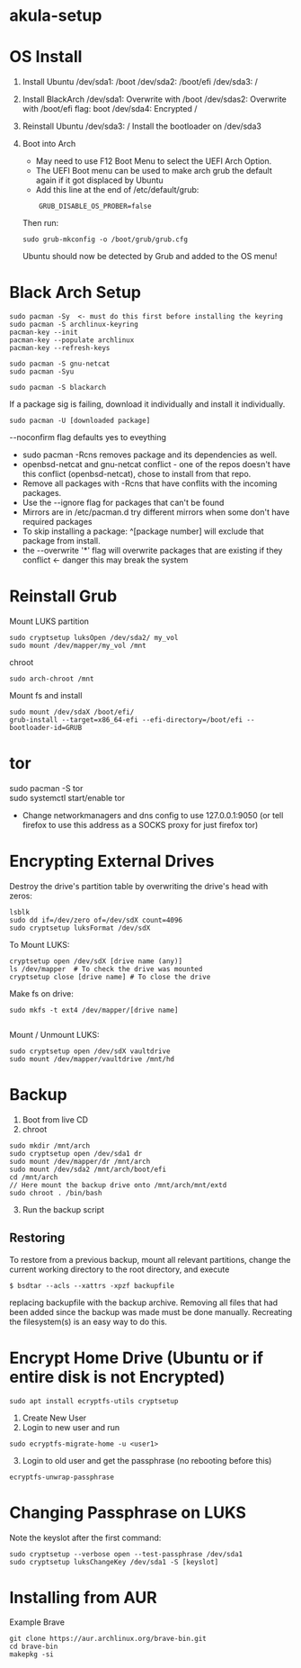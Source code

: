 # akula-setup

# OS Install

1. Install Ubuntu
	/dev/sda1: /boot
	/dev/sda2: /boot/efi
	/dev/sda3: /

2. Install BlackArch
	/dev/sda1: Overwrite with /boot
	/dev/sdas2: Overwrite with /boot/efi flag: boot
	/dev/sda4: Encrypted /
3. Reinstall Ubuntu
	/dev/sda3: / Install the bootloader on /dev/sda3
4. Boot into Arch 
	- May need to use F12 Boot Menu to select the UEFI Arch Option. 
	- The UEFI Boot menu can be used to make arch grub the default again if it got displaced by Ubuntu
	- Add this line at the end of /etc/default/grub: 
	```
		GRUB_DISABLE_OS_PROBER=false
	```
	Then run: 

	```
	sudo grub-mkconfig -o /boot/grub/grub.cfg
	```
	Ubuntu should now be detected by Grub and added to the OS menu!
    
 # Black Arch Setup
 ```
 sudo pacman -Sy  <- must do this first before installing the keyring
 sudo pacman -S archlinux-keyring 
 pacman-key --init
 pacman-key --populate archlinux
 pacman-key --refresh-keys
 
 sudo pacman -S gnu-netcat  
 sudo pacman -Syu
 
 sudo pacman -S blackarch 
 ```
 If a package sig is failing, download it individually and install it individually. 
 ```
 sudo pacman -U [downloaded package]
 ```
 
 --noconfirm flag defaults yes to eveything
 - sudo pacman -Rcns removes package and its dependencies as well. <br/>
 - openbsd-netcat and gnu-netcat conflict - one of the repos doesn't have this conflict (openbsd-netcat), chose to install from that repo. 
- Remove all packages with -Rcns that have conflits with the incoming packages. 
- Use the --ignore flag for packages that can't be found
- Mirrors are in /etc/pacman.d try different mirrors when some don't have required packages
- To skip installing a package: ^[package number] will exclude that package from install. 
- the --overwrite '*' flag will overwrite packages that are existing if they conflict <- danger this may break the system

# Reinstall Grub

Mount LUKS partition
```
sudo cryptsetup luksOpen /dev/sda2/ my_vol
sudo mount /dev/mapper/my_vol /mnt
```
chroot
```
sudo arch-chroot /mnt
```
Mount fs and install 
```
sudo mount /dev/sdaX /boot/efi/
grub-install --target=x86_64-efi --efi-directory=/boot/efi --bootloader-id=GRUB
```

# tor
sudo pacman -S tor <br/>
sudo systemctl start/enable tor
- Change networkmanagers and dns config to use 127.0.0.1:9050 (or tell firefox to use this address as a SOCKS proxy for just firefox tor) 

# Encrypting External Drives
Destroy the drive's partition table by overwriting the drive's head with zeros:
```
lsblk
sudo dd if=/dev/zero of=/dev/sdX count=4096
sudo cryptsetup luksFormat /dev/sdX
```
To Mount LUKS: 
```
cryptsetup open /dev/sdX [drive name (any)]
ls /dev/mapper  # To check the drive was mounted
cryptsetup close [drive name] # To close the drive
```
Make fs on drive: 
```
sudo mkfs -t ext4 /dev/mapper/[drive name]


```
Mount / Unmount LUKS: 
```
sudo cryptsetup open /dev/sdX vaultdrive
sudo mount /dev/mapper/vaultdrive /mnt/hd
```
# Backup
1. Boot from live CD
2. chroot
```
sudo mkdir /mnt/arch
sudo cryptsetup open /dev/sda1 dr
sudo mount /dev/mapper/dr /mnt/arch
sudo mount /dev/sda2 /mnt/arch/boot/efi
cd /mnt/arch
// Here mount the backup drive onto /mnt/arch/mnt/extd
sudo chroot . /bin/bash
```
3. Run the backup script

## Restoring
To restore from a previous backup, mount all relevant partitions, change the current working directory to the root directory, and execute
```
$ bsdtar --acls --xattrs -xpzf backupfile
```
replacing backupfile with the backup archive. Removing all files that had been added since the backup was made must be done manually. Recreating the filesystem(s) is an easy way to do this. 

# Encrypt Home Drive (Ubuntu or if entire disk is not Encrypted) 
```
sudo apt install ecryptfs-utils cryptsetup
```
1. Create New User
2. Login to new user and run
```
sudo ecryptfs-migrate-home -u <user1>
```
3. Login to old user and get the passphrase (no rebooting before this)
```
ecryptfs-unwrap-passphrase
```

# Changing Passphrase on LUKS
Note the keyslot after the first command: 
```
sudo cryptsetup --verbose open --test-passphrase /dev/sda1
sudo cryptsetup luksChangeKey /dev/sda1 -S [keyslot]
```
# Installing from AUR
Example Brave 
```
git clone https://aur.archlinux.org/brave-bin.git
cd brave-bin
makepkg -si
```
